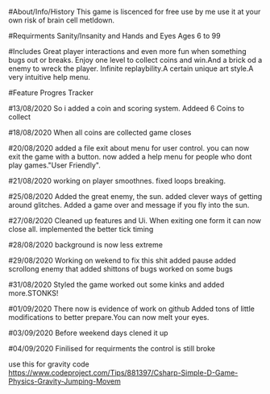 #About/Info/History
This game is liscenced for free use by me use it at your own risk of brain cell metldown.


#Requirments
Sanity/Insanity and Hands and Eyes
Ages 6 to 99

#Includes
Great player interactions and even more fun when something bugs out or breaks.
Enjoy one level to collect coins and win.And a brick od a enemy to wreck the player.
Infinite replaybility.A certain unique art style.A very intuitive help menu.






#Feature Progres Tracker

#13/08/2020
So i added a coin and scoring system.
Addeed 6 Coins to collect 

#18/08/2020
When all coins are collected game closes

#20/08/2020
added a file exit about menu for user control.
you can now exit the game with a button.
now added a help menu for people who dont play games."User Friendly".

#21/08/2020
working on player smoothnes.
fixed loops breaking.

#25/08/2020
Added the great enemy, the sun.
added clever ways of getting around glitches.
Added a game over and message if you fly into the sun.

#27/08/2020
Cleaned up features and Ui.
When exiting one form it can now close all.
implemented the better tick timing 

#28/08/2020
background is now less extreme

#29/08/2020
Working on wekend to fix this shit
added pause
added scrollong enemy that added shittons of bugs
worked on some bugs 

#31/08/2020 
Styled the game worked out some kinks and added more.STONKS!

#01/09/2020
There now is evidence of work on github
Added tons of little modifications to better prepare.You can now melt your eyes.

#03/09/2020
Before weekend days
clened it up

#04/09/2020
Finilised for requirments
the control is still broke







use this for gravity code 
https://www.codeproject.com/Tips/881397/Csharp-Simple-D-Game-Physics-Gravity-Jumping-Movem
